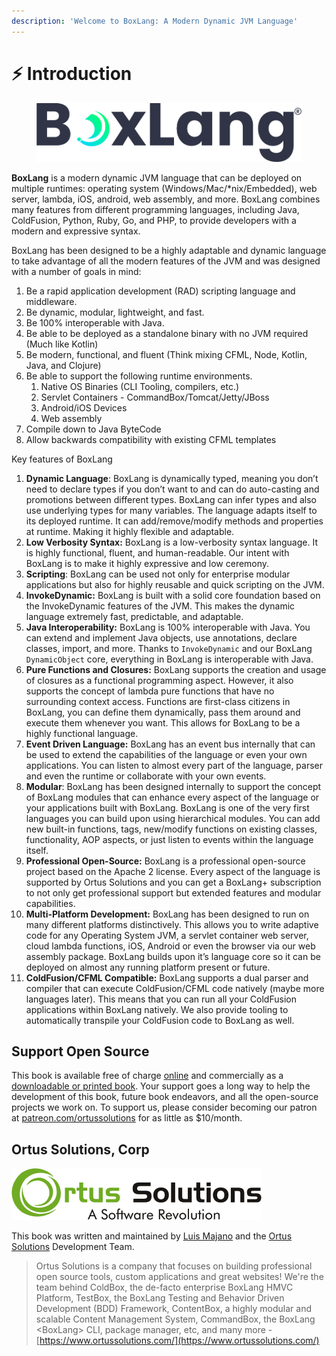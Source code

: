 ```yaml
---
description: 'Welcome to BoxLang: A Modern Dynamic JVM Language'
---
```


# ⚡ Introduction

<figure><img src=".gitbook/assets/logo-gradient-dark.png" alt=""><figcaption></figcaption></figure>

**BoxLang** is a modern dynamic JVM language that can be deployed on multiple runtimes: operating system (Windows/Mac/*nix/Embedded), web server, lambda, iOS, android, web assembly, and more. BoxLang combines many features from different programming languages, including Java, ColdFusion, Python, Ruby, Go, and PHP, to provide developers with a modern and expressive syntax.

BoxLang has been designed to be a highly adaptable and dynamic language to take advantage of all the modern features of the JVM and was designed with a number of goals in mind:

1. Be a rapid application development (RAD) scripting language and middleware.
2. Be dynamic, modular, lightweight, and fast.
3. Be 100% interoperable with Java.
4. Be able to be deployed as a standalone binary with no JVM required (Much like Kotlin)
5. Be modern, functional, and fluent (Think mixing CFML, Node, Kotlin, Java, and Clojure)
6. Be able to support the following runtime environments.
   1. Native OS Binaries (CLI Tooling, compilers, etc.)
   2. Servlet Containers - CommandBox/Tomcat/Jetty/JBoss
   3. Android/iOS Devices
   4. Web assembly
7. Compile down to Java ByteCode
8. Allow backwards compatibility with existing CFML templates

Key features of BoxLang

1. **Dynamic Language**: BoxLang is dynamically typed, meaning you don’t need to declare types if you don’t want to and can do auto-casting and promotions between different types. BoxLang can infer types and also use underlying types for many variables. The language adapts itself to its deployed runtime. It can add/remove/modify methods and properties at runtime. Making it highly flexible and adaptable.
2. **Low Verbosity Syntax:** BoxLang is a low-verbosity syntax language. It is highly functional, fluent, and human-readable. Our intent with BoxLang is to make it highly expressive and low ceremony.
3. **Scripting**: BoxLang can be used not only for enterprise modular applications but also for highly reusable and quick scripting on the JVM.
4. **InvokeDynamic:** BoxLang is built with a solid core foundation based on the InvokeDynamic features of the JVM. This makes the dynamic language extremely fast, predictable, and adaptable.
5. **Java Interoperability:** BoxLang is 100% interoperable with Java. You can extend and implement Java objects, use annotations, declare classes, import, and more. Thanks to `InvokeDynamic` and our BoxLang `DynamicObject` core, everything in BoxLang is interoperable with Java.
6. **Pure Functions and Closures:** BoxLang supports the creation and usage of closures as a functional programming aspect. However, it also supports the concept of lambda pure functions that have no surrounding context access. Functions are first-class citizens in BoxLang, you can define them dynamically, pass them around and execute them whenever you want. This allows for BoxLang to be a highly functional language.
7. **Event Driven Language:** BoxLang has an event bus internally that can be used to extend the capabilities of the language or even your own applications. You can listen to almost every part of the language, parser and even the runtime or collaborate with your own events.
8. **Modular**: BoxLang has been designed internally to support the concept of BoxLang modules that can enhance every aspect of the language or your applications built with BoxLang. BoxLang is one of the very first languages you can build upon using hierarchical modules. You can add new built-in functions, tags, new/modify functions on existing classes, functionality, AOP aspects, or just listen to events within the language itself.
9. **Professional Open-Source:** BoxLang is a professional open-source project based on the Apache 2 license. Every aspect of the language is supported by Ortus Solutions and you can get a BoxLang+ subscription to not only get professional support but extended features and modular capabilities.
10. **Multi-Platform Development:** BoxLang has been designed to run on many different platforms distinctively. This allows you to write adaptive code for any Operating System JVM, a servlet container web server, cloud lambda functions, iOS, Android or even the browser via our web assembly package. BoxLang builds upon it’s language core so it can be deployed on almost any running platform present or future.
11. **ColdFusion/CFML Compatible:** BoxLang supports a dual parser and compiler that can execute ColdFusion/CFML code natively (maybe more languages later). This means that you can run all your ColdFusion applications within BoxLang natively. We also provide tooling to automatically transpile your ColdFusion code to BoxLang as well.

## Support Open Source

This book is available free of charge [online](https://boxlang.ortusbooks.com) and commercially as a [downloadable or printed book](https://www.ortussolutions.com/learn/books). Your support goes a long way to help the development of this book, future book endeavors, and all the open-source projects we work on. To support us, please consider becoming our patron at [patreon.com/ortussolutions](https://patreon.com/ortussolutions) for as little as $10/month.

## Ortus Solutions, Corp

![](.gitbook/assets/ortus-medium.jpg)

This book was written and maintained by [Luis Majano](https://www.luismajano.com) and the [Ortus Solutions](https://www.ortussolutions.com) Development Team.

> Ortus Solutions is a company that focuses on building professional open source tools, custom applications and great websites! We're the team behind ColdBox, the de-facto enterprise BoxLang HMVC Platform, TestBox, the BoxLang Testing and Behavior Driven Development (BDD) Framework, ContentBox, a highly modular and scalable Content Management System, CommandBox, the BoxLang \<BoxLang> CLI, package manager, etc, and many more - [https://www.ortussolutions.com/](https://www.ortussolutions.com/)
